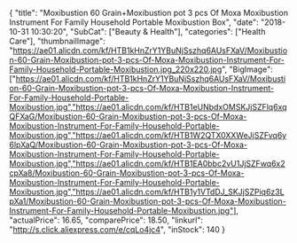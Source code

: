 {
	"title": "Moxibustion 60 Grain+Moxibustion pot 3 pcs Of Moxa Moxibustion Instrument For Family Household Portable Moxibustion Box",
	"date": "2018-10-31 10:30:20",
	"SubCat": ["Beauty & Health"],
	"categories": ["Health Care"],
	"thumbnailImage": "https://ae01.alicdn.com/kf/HTB1kHnZrY1YBuNjSszhq6AUsFXaV/Moxibustion-60-Grain-Moxibustion-pot-3-pcs-Of-Moxa-Moxibustion-Instrument-For-Family-Household-Portable-Moxibustion.jpg_220x220.jpg",
	"BigImage": ["https://ae01.alicdn.com/kf/HTB1kHnZrY1YBuNjSszhq6AUsFXaV/Moxibustion-60-Grain-Moxibustion-pot-3-pcs-Of-Moxa-Moxibustion-Instrument-For-Family-Household-Portable-Moxibustion.jpg","https://ae01.alicdn.com/kf/HTB1eUNbdxOMSKJjSZFlq6xqQFXaG/Moxibustion-60-Grain-Moxibustion-pot-3-pcs-Of-Moxa-Moxibustion-Instrument-For-Family-Household-Portable-Moxibustion.jpg","https://ae01.alicdn.com/kf/HTB1W2QTX0XXWeJjSZFvq6y6lpXaQ/Moxibustion-60-Grain-Moxibustion-pot-3-pcs-Of-Moxa-Moxibustion-Instrument-For-Family-Household-Portable-Moxibustion.jpg","https://ae01.alicdn.com/kf/HTB1EA0bbc2vU1JjSZFwq6x2cpXa8/Moxibustion-60-Grain-Moxibustion-pot-3-pcs-Of-Moxa-Moxibustion-Instrument-For-Family-Household-Portable-Moxibustion.jpg","https://ae01.alicdn.com/kf/HTB1y1VTdDJ_SKJjSZPiq6z3LpXa1/Moxibustion-60-Grain-Moxibustion-pot-3-pcs-Of-Moxa-Moxibustion-Instrument-For-Family-Household-Portable-Moxibustion.jpg"],
	"actualPrice": 16.65,
	"comparePrice": 18.50,
	"linkurl": "http://s.click.aliexpress.com/e/cqLo4jc4",
	"inStock": 140
}
